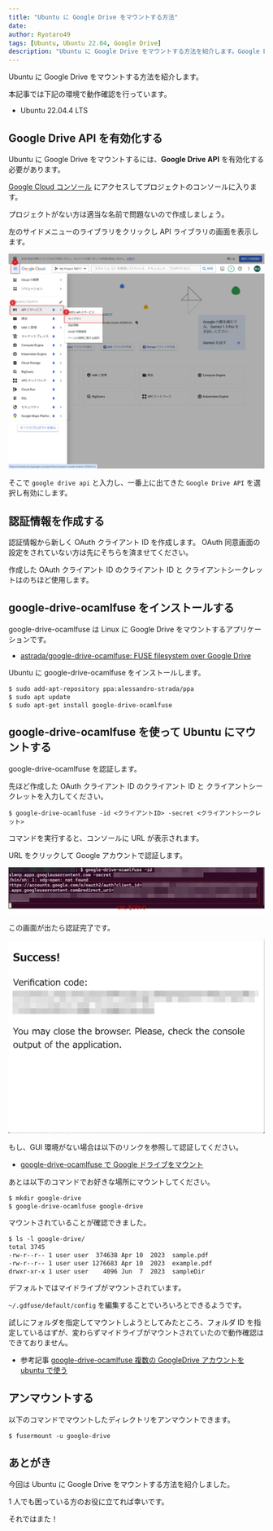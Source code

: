 ```yaml
---
title: "Ubuntu に Google Drive をマウントする方法"
date:
author: Ryotaro49
tags: [Ubuntu, Ubuntu 22.04, Google Drive]
description: "Ubuntu に Google Drive をマウントする方法を紹介します。Google Drive API を有効化し、OAuth クライアント ID を取得して google-drive-ocamlfuse をインストール。認証後、指定したディレクトリにマウントすることができます。"
---
```


Ubuntu に Google Drive をマウントする方法を紹介します。

本記事では下記の環境で動作確認を行っています。

- Ubuntu 22.04.4 LTS

## Google Drive API を有効化する

Ubuntu に Google Drive をマウントするには、**Google Drive API** を有効化する必要があります。

[Google Cloud コンソール](https://console.cloud.google.com) にアクセスしてプロジェクトのコンソールに入ります。

プロジェクトがない方は適当な名前で問題ないので作成しましょう。

左のサイドメニューのライブラリをクリックし API ライブラリの画面を表示します。

![API ライブラリ](images/liblary.png)

そこで `google drive api` と入力し、一番上に出てきた `Google Drive API` を選択し有効にします。

## 認証情報を作成する

認証情報から新しく OAuth クライアント ID を作成します。
OAuth 同意画面の設定をされていない方は先にそちらを済ませてください。

作成した OAuth クライアント ID のクライアント ID と クライアントシークレットはのちほど使用します。

## google-drive-ocamlfuse をインストールする

google-drive-ocamlfuse は Linux に Google Drive をマウントするアプリケーションです。

- [astrada/google-drive-ocamlfuse: FUSE filesystem over Google Drive](https://github.com/astrada/google-drive-ocamlfuse)

Ubuntu に google-drive-ocamlfuse をインストールします。

```:title=google-drive-ocamlfuseをインストール
$ sudo add-apt-repository ppa:alessandro-strada/ppa
$ sudo apt update
$ sudo apt-get install google-drive-ocamlfuse
```

## google-drive-ocamlfuse を使って Ubuntu にマウントする

google-drive-ocamlfuse を認証します。

先ほど作成した OAuth クライアント ID のクライアント ID と クライアントシークレットを入力してください。

```:title=google-drive-ocamlfuseの認証
$ google-drive-ocamlfuse -id <クライアントID> -secret <クライアントシークレット>
```

コマンドを実行すると、コンソールに URL が表示されます。

URL をクリックして Google アカウントで認証します。

![認証用 URL](images/url.png)

この画面が出たら認証完了です。

![認証完了](images/success.png)

もし、GUI 環境がない場合は以下のリンクを参照して認証してください。

- [google-drive-ocamlfuse で Google ドライブをマウント](https://qiita.com/cabbage_lettuce/items/c4544b3e5cd28caf04bc#%E8%AA%8D%E8%A8%BC)

あとは以下のコマンドでお好きな場所にマウントしてください。

```:title=例としてgoogle-driveというディレクトリにマウント
$ mkdir google-drive
$ google-drive-ocamlfuse google-drive
```

マウントされていることが確認できました。

```:title=マウントされたディレクトリ
$ ls -l google-drive/
total 3745
-rw-r--r-- 1 user user  374638 Apr 10  2023  sample.pdf
-rw-r--r-- 1 user user 1276683 Apr 10  2023  example.pdf
drwxr-xr-x 1 user user    4096 Jun  7  2023  sampleDir
```

デフォルトではマイドライブがマウントされています。

`~/.gdfuse/default/config` を編集することでいろいろとできるようです。

試しにフォルダを指定してマウントしようとしてみたところ、フォルダ ID を指定しているはずが、変わらずマイドライブがマウントされていたので動作確認はできておりません。

- 参考記事 [google-drive-ocamlfuse 複数の GoogleDrive アカウントを ubuntu で使う](https://coush.jp/206.html)

## アンマウントする

以下のコマンドでマウントしたディレクトリをアンマウントできます。

```
$ fusermount -u google-drive
```

## あとがき

今回は Ubuntu に Google Drive をマウントする方法を紹介しました。

1 人でも困っている方のお役に立てれば幸いです。

それではまた！
